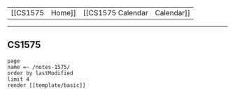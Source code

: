 
|  |  |  |  |
|----------|----------|----------|----------|
| [[CS1575|Home]] | [[CS1575 Calendar|Calendar]] | [[CS1575 Syllabus|Syllabus]] | [[Lecture Notes]] |

---

## CS1575

```query
page
name =~ /notes-1575/
order by lastModified
limit 4
render [[template/basic]]
```


